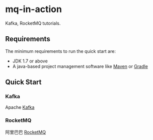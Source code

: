 # mq-in-action
Kafka, RocketMQ tutorials.

## Requirements
The minimum requirements to run the quick start are:
* JDK 1.7 or above
* A java-based project management software like [Maven](https://maven.apache.org/) or [Gradle](http://gradle.org/)

## Quick Start

### Kafka
Apache [Kafka](https://kafka.apache.org/)

### RocketMQ
阿里巴巴 [RocketMQ](https://github.com/alibaba/RocketMQ)
